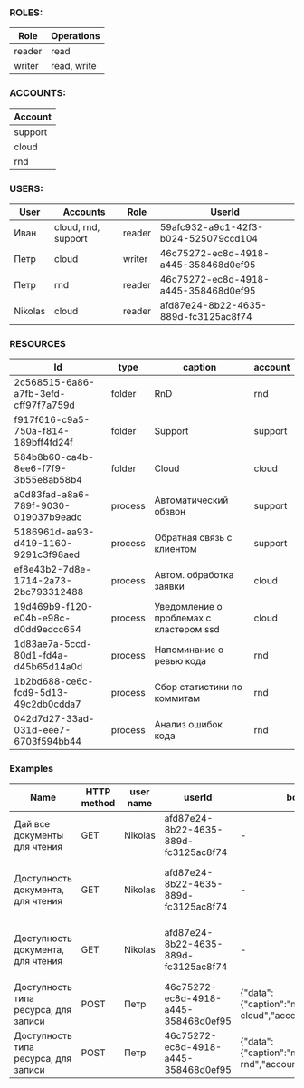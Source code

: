 ### ROLES:

| Role  | Operations |
| ------------- | ------------- |
| reader  | read  |
| writer  | read, write  |

### ACCOUNTS:

| Account  |
| ------------- |
| support  |
| cloud  |
| rnd  |


### USERS:

| User  | Accounts | Role | UserId |
| ------------- | ------------- | ------------- | ------------- |
| Иван | cloud, rnd, support | reader | 59afc932-a9c1-42f3-b024-525079ccd104 |
| Петр | cloud | writer | 46c75272-ec8d-4918-a445-358468d0ef95 |
| Петр | rnd | reader | 46c75272-ec8d-4918-a445-358468d0ef95 |
| Nikolas | cloud | reader | afd87e24-8b22-4635-889d-fc3125ac8f74 |

### RESOURCES

| Id  | type | caption | account |
| ------------- | ------------- | ------------- | ------------- |
| 2c568515-6a86-a7fb-3efd-cff97f7a759d | folder | RnD | rnd |
| f917f616-c9a5-750a-f814-189bff4fd24f | folder | Support | support |
| 584b8b60-ca4b-8ee6-f7f9-3b55e8ab58b4 | folder | Cloud | cloud |
| a0d83fad-a8a6-789f-9030-019037b9eadc | process | Автоматический обзвон | support |
| 5186961d-aa93-d419-1160-9291c3f98aed | process | Обратная связь с клиентом | support |
| ef8e43b2-7d8e-1714-2a73-2bc793312488 | process | Автом. обработка заявки | cloud |
| 19d469b9-f120-e04b-e98c-d0dd9edcc654 | process | Уведомление о проблемах с кластером ssd | cloud |
| 1d83ae7a-5ccd-80d1-fd4a-d45b65d14a0d | process | Напоминание о ревью кода | rnd |
| 1b2bd688-ce6c-fcd9-5d13-49c2db0cdda7 | process | Сбор статистики по коммитам | rnd |
| 042d7d27-33ad-031d-eee7-6703f594bb44 | process | Анализ ошибок кода | rnd |

### Examples

| Name  | HTTP method | user name | userId | body | account? | url |
| ------------- | ------------- | ------------- | ------------- | ------------- | ------------- | ------------- |
| Дай все документы для чтения | GET | Nikolas | afd87e24-8b22-4635-889d-fc3125ac8f74 | - | - | http://46.101.67.95/all?userId=afd87e24-8b22-4635-889d-fc3125ac8f74 |
| Доступность документа, для чтения | GET | Nikolas | afd87e24-8b22-4635-889d-fc3125ac8f74 | - | rnd | http://46.101.67.95/1b2bd688-ce6c-fcd9-5d13-49c2db0cdda7?userId=afd87e24-8b22-4635-889d-fc3125ac8f74 |
| Доступность документа, для чтения | GET | Nikolas | afd87e24-8b22-4635-889d-fc3125ac8f74 | - | cloud | http://46.101.67.95/ef8e43b2-7d8e-1714-2a73-2bc793312488?userId=afd87e24-8b22-4635-889d-fc3125ac8f74 |
| Доступность типа ресурса, для записи | POST | Петр | 46c75272-ec8d-4918-a445-358468d0ef95 | {"data":{"caption":"my_process in cloud","account":"cloud"}} | cloud | http://46.101.67.95?userId=46c75272-ec8d-4918-a445-358468d0ef95&account=cloud |
| Доступность типа ресурса, для записи | POST | Петр | 46c75272-ec8d-4918-a445-358468d0ef95 | {"data":{"caption":"my_process in rnd","account":"rnd"}} | rnd | http://46.101.67.95?userId=46c75272-ec8d-4918-a445-358468d0ef95&account=rnd |

